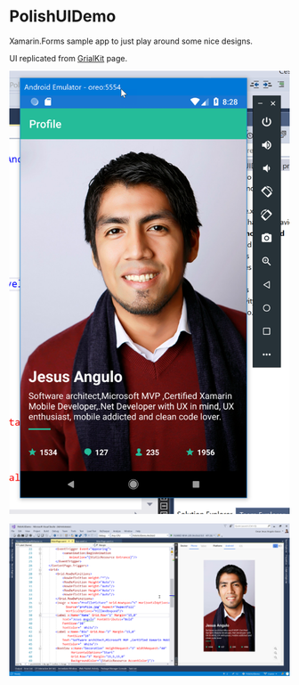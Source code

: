 # PolishUIDemo
Xamarin.Forms sample app to just play around some nice designs.

UI replicated from [GrialKit](https://grialkit.com/user-interface-design-services-for-xamarin-forms/) page.

![](https://github.com/jesulink2514/PolishUIDemo/blob/master/screenshoot.png?raw=true)

![](https://github.com/jesulink2514/PolishUIDemo/blob/master/2018-10-28_20-23-15.png?raw=true)
